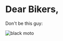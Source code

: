 # Dear Bikers,
Don't be this guy:

![black moto](https://cdn.pixabay.com/photo/2014/07/31/23/10/biker-407123_960_720.jpg)

